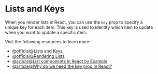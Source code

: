 # Lists and Keys

When you render lists in React, you can use the `key` prop to specify a unique key for each item. This key is used to identify which item to update when you want to update a specific item.

Visit the following resources to learn more:

- [@official@Lists and Keys](https://react.dev/learn/rendering-lists#keeping-list-items-in-order-with-key)
- [@official@Rendering Lists](https://react.dev/learn/rendering-lists)
- [@article@List components in React by Example](https://www.robinwieruch.de/react-list-component/)
- [@article@Why do we need the key prop in React?](https://www.robinwieruch.de/react-list-key/)
